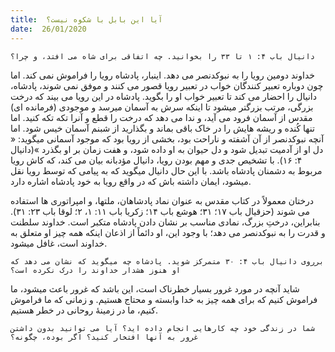 ```yaml
---
title:  آیا این بابل با شکوه نیست؟
date:  26/01/2020
---
```


`دانیال باب ۴: ۱ تا ۳۳ را بخوانید. چه اتفاقی برای شاه می افتد، و چرا؟`

خداوند دومین رویا را به نبوکدنصر می دهد. اینبار، پادشاه رویا را فراموش نمی کند. اما چون دوباره تعبیر کنندگان خواب در تعبیر رویا قصور می کنند و موفق نمی شوند، پادشاه، دانیال را احضار می کند تا تعبیر خواب او را بگوید. پادشاه در این رویا می بیند که درخت بزرگی، مرتب بزرگتر میشود تا اینکه سرش به آسمان میرسد و موجودی (فرمانده ای) مقدس از آسمان فرود می آید، و ندا می دهد که درخت را قطع و آنرا تکه تکه کنید. اما تنها کُنده و ریشه هایش را در خاک باقی بماند و بگذارید از شبنم آسمان خیس شود. اما آنچه نبوکدنصر از آن آشفته و ناراحت بود، بخشی از رویا بود که موجود آسمانی میگوید: « دل او از آدمیت تبدیل شود و دل حیوان به او داده شود، و هفت زمان بر او بگذرد »(دانیال ۴: ۱۶). با تشخیص جدی و مهم بودن رویا، دانیال مؤدبانه بیان می کند، که کاش رویا مربوط به دشمنان پادشاه باشد. با این حال دانیال میگوید که به پیامی که توسط رویا نقل میشود، ایمان داشته باش که در واقع رویا به خود پادشاه اشاره دارد.

درختان معمولاً در کتاب مقدس به عنوان نماد پادشاهان، ملتها، و امپراتوری ها استفاده می شوند (حزقیال باب ۱۷؛ ۳۱؛ هوشع باب ۱۴؛ زکریا باب ۱۱: ۱، ۲؛ لوقا باب ۲۳: ۳۱). بنابراین، درختِ بزرگ، نمادی مناسب بر نشان دادن پادشاه متکبر است. خداوند سلطنت و قدرت را به نبوکدنصر می دهد؛ با وجود این، او دائماً از اذعان اینکه همه چیز او متعلق به خداوند است، غافل میشود.

`برروی دانیال باب ۴: ۳۰ متمرکز شوید. پادشاه چه میگوید که نشان می دهد که او هنوز هشدار خداوند را درک نکرده است؟`

شاید آنچه در مورد غرور بسیار خطرناک است، این باشد که غرور باعث میشود، ما فراموش کنیم که برای همه چیز به خدا وابسته و محتاج هستیم. و زمانی که ما فراموش کنیم، ما در زمینهٔ روحانی در خطر هستیم.

`شما در زندگی خود چه کارهایی انجام داده اید؟ آیا می توانید بدون داشتن غرور به آنها افتخار کنید؟ اگر بوده، چگونه؟`